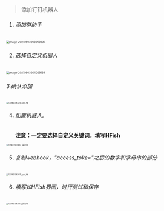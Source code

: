 

> 添加钉钉机器人

1. ###### 添加群助手

<img src="http://img.threatbook.cn/hfish/image-20210803203953937.png" alt="image-20210803203953937" style="zoom: 50%;" />

2. ###### 选择自定义机器人

<img src="http://img.threatbook.cn/hfish/image-20210803204029159.png" alt="image-20210803204029159" style="zoom:50%;" />

###### 3.确认添加

<img src="http://img.threatbook.cn/hfish/1301627983256_.pic_hd.jpg" alt="1301627983256_.pic_hd" style="zoom:33%;" />

4. ###### 配置机器人。

   **注意：一定要选择自定义关键词，填写HFish**

<img src="http://img.threatbook.cn/hfish/1311627983622_.pic_hd.jpg" alt="1311627983622_.pic_hd" style="zoom:33%;" />

5. ###### 复制webhook，"access_toke="之后的数字和字母串的部分

<img src="http://img.threatbook.cn/hfish/1321627983675_.pic_hd.jpg" alt="1321627983675_.pic_hd" style="zoom:33%;" />

6. ###### 填写如HFish界面，进行测试和保存

<img src="http://img.threatbook.cn/hfish/1331627983967_.pic_hd.jpg" alt="1331627983967_.pic_hd" style="zoom:33%;" />


